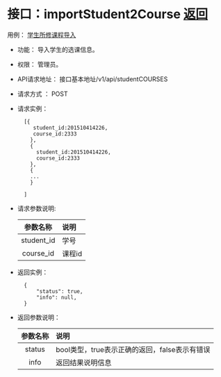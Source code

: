 # 接口：importStudent2Course  [返回](../README.md)
用例： [学生所修课程导入](../用例/学生所修课程导入.md)
- 功能：
    导入学生的选课信息。
    
- 权限：
    管理员。    
    
- API请求地址： 
    接口基本地址/v1/api/studentCOURSES
- 请求方式 ：
    POST

- 请求实例：

        [{
           student_id:201510414226,
           course_id:2333 
          },
          {
            student_id:201510414226,
            course_id:2333
          },
          {
          ...
          }
        
        ]
        
- 请求参数说明:        

  |参数名称|说明|
  |:---------:|:--------------------------------------------------------|      
  |student_id|学号|
  |course_id|课程id|
  
- 返回实例：

        { 
            "status": true,
            "info": null,    
        }
 
- 返回参数说明：    
 
  |参数名称|说明|
  |:---------:|:--------------------------------------------------------|      
  |status|bool类型，true表示正确的返回，false表示有错误|
  |info|返回结果说明信息|